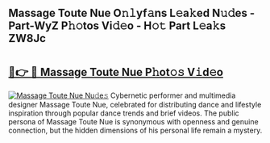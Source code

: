 ## Massage Toute Nue O𝚗𝚕yf𝚊ns L𝚎a𝚔ed N𝚞𝚍es - Part-WyZ P𝚑𝚘tos Vi𝚍𝚎o - H𝚘𝚝 Part L𝚎a𝚔s ZW8Jc

# <h2><a href="http://kf9ho39.oniu.top/?m=Massage+Toute+Nue">🔗👉 🔴 Massage Toute Nue P𝚑ot𝚘𝚜 V𝚒d𝚎o</a></h2>

[![Massage Toute Nue Nu𝚍e𝚜](https://i.imgur.com/0qMVB7G.gif)](http://kf9ho39.oniu.top/?m=Massage+Toute+Nue)
Cybernetic performer and multimedia designer Massage Toute Nue, celebrated for distributing dance and lifestyle inspiration through popular dance trends and brief videos. The public persona of Massage Toute Nue is synonymous with openness and genuine connection, but the hidden dimensions of his personal life remain a mystery.  
